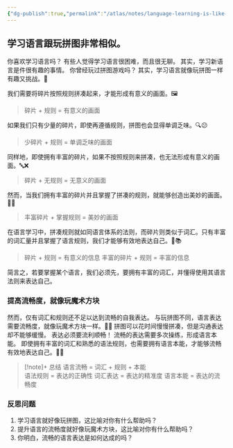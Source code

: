 ```yaml
---
{"dg-publish":true,"permalink":"/atlas/notes/language-learning-is-like-playing-puzzle/","tags":["tuition/language"],"noteIcon":""}
---
```


## 学习语言跟玩拼图非常相似。

你喜欢学习语言吗？
有些人觉得学习语言很困难，而且很无聊。
其实，学习新语言是件很有趣的事情。
你曾经玩过拼图游戏吗？
其实，学习语言就像玩拼图一样有趣又挑战。🧩

我们需要将碎片按照规则拼凑起来，才能形成有意义的画面。🖼️
> 碎片 + 规则 = 有意义的画面

如果我们只有少量的碎片，即使再遵循规则，拼图也会显得单调乏味。🔍😕
> 少碎片 + 规则 = 单调乏味的画面

同样地，即使拥有丰富的碎片，如果不按照规则来拼凑，也无法形成有意义的画面。🔤❌
> 碎片 + 无规则 = 无意义的画面

然而，当我们拥有丰富的碎片并且掌握了拼凑的规则，就能够创造出美妙的画面。🎨🌟
> 丰富碎片 + 掌握规则 = 美妙的画面

在语言学习中，拼凑规则就如同语言体系的法则，而碎片则类似于词汇。只有丰富的词汇量并且掌握了语言规则，我们才能够有效地表达自己。💬📚

> 碎片 + 规则  = 有意义的信息
> 丰富的碎片 + 规则  = 丰富的信息

简言之，若要掌握某个语言，我们必须先，要拥有丰富的词汇，并懂得使用其语言法则来表达自己。

### 提高流畅度，就像玩魔术方块

然而，仅有词汇和规则还不足以达到流畅的自我表达。
与玩拼图不同，语言表达需要流畅度，就像玩魔术方块一样。🎩🔮
拼图可以花时间慢慢拼凑，但是沟通表达却不能够缓慢。
表达必须要流利顺畅！
流畅的表达需要多次操练，形成语言本能。
即使拥有丰富的词汇和熟悉的语法规则，也需要拥有语言本能，才能够流畅有效地表达自己。💬✨

> [!note]+ 总结
> 语言流畅 = 词汇 + 规则 + 本能  
> 语法规则 = 表达的正确性
> 词汇表达 = 表达的精准度
> 语言本能 = 表达的流畅度

### 反思问题
1. 学习语言就好像玩拼图，这比喻对你有什么帮助吗？
2. 提升语言的流畅度就好像玩魔术方块，这比喻对你有什么帮助吗？
3. 你明白，流畅的语言表达是如何达成的吗？